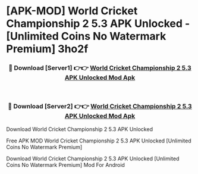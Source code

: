 # [APK-MOD] World Cricket Championship 2 5.3 APK Unlocked - [Unlimited Coins No Watermark Premium] 3ho2f



<div align="center">
<h3>🔴 Download [Server1] 👉👉 <a href="https://momento.my/?title=World_Cricket_Championship_2_5.3_APK_Unlocked">World Cricket Championship 2 5.3 APK Unlocked Mod Apk</a></h3><br>

<h3>🔴 Download [Server2] 👉👉 <a href="https://momento.my/?title=World_Cricket_Championship_2_5.3_APK_Unlocked">World Cricket Championship 2 5.3 APK Unlocked Mod Apk</a></h3>
</div>



Download World Cricket Championship 2 5.3 APK Unlocked 

Free APK MOD World Cricket Championship 2 5.3 APK Unlocked [Unlimited Coins No Watermark Premium]

Download World Cricket Championship 2 5.3 APK Unlocked [Unlimited Coins No Watermark Premium] Mod For Android
